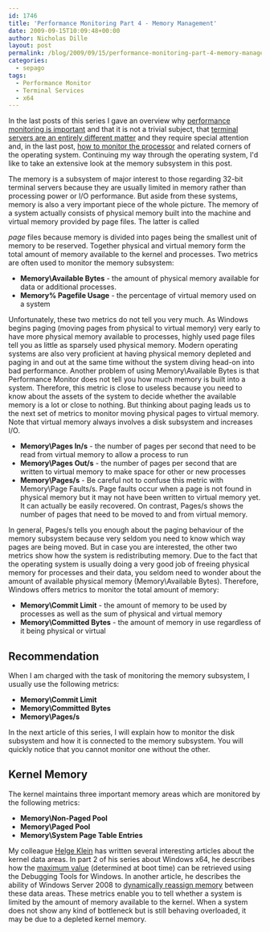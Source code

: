 ```yaml
---
id: 1746
title: 'Performance Monitoring Part 4 - Memory Management'
date: 2009-09-15T10:09:48+00:00
author: Nicholas Dille
layout: post
permalink: /blog/2009/09/15/performance-monitoring-part-4-memory-management/
categories:
  - sepago
tags:
  - Performance Monitor
  - Terminal Services
  - x64
---
```

In the last posts of this series I gave an overview why [performance monitoring is important](/blog/2009/07/27/performance-monitoring-part-1-why-and-what) and that it is not a trivial subject, that [terminal servers are an entirely different matter](/blog/2009/07/29/performance-monitoring-part-2-terminal-servers "Blog") and they require special attention and, in the last post, [how to monitor the processor](/blog/2009/08/06/performance-monitoring-part-3-processor) and related corners of the operating system. Continuing my way through the operating system, I'd like to take an extensive look at the memory subsystem in this post.

<!--more-->

The memory is a subsystem of major interest to those regarding 32-bit terminal servers because they are usually limited in memory rather than processing power or I/O performance. But aside from these systems, memory is also a very important piece of the whole picture. The memory of a system actually consists of physical memory built into the machine and virtual memory provided by page files. The latter is called 

_page_ files because memory is divided into pages being the smallest unit of memory to be reserved. Together physical and virtual memory form the total amount of memory available to the kernel and processes. Two metrics are often used to monitor the memory subsystem:

  * **Memory\Available Bytes** - the amount of physical memory available for data or additional processes.
  * **Memory\% Pagefile Usage** - the percentage of virtual memory used on a system

Unfortunately, these two metrics do not tell you very much. As Windows begins paging (moving pages from physical to virtual memory) very early to have more physical memory available to processes, highly used page files tell you as little as sparsely used physical memory. Modern operating systems are also very proficient at having physical memory depleted and paging in and out at the same time without the system diving head-on into bad performance. Another problem of using Memory\Available Bytes is that Performance Monitor does not tell you how much memory is built into a system. Therefore, this metric is close to useless because you need to know about the assets of the system to decide whether the available memory is a lot or close to nothing. But thinking about paging leads us to the next set of metrics to monitor moving physical pages to virtual memory. Note that virtual memory always involves a disk subsystem and increases I/O.

  * **Memory\Pages In/s** - the number of pages per second that need to be read from virtual memory to allow a process to run
  * **Memory\Pages Out/s** - the number of pages per second that are written to virtual memory to make space for other or new processes
  * **Memory\Pages/s** - Be careful not to confuse this metric with Memory\Page Faults/s. Page faults occur when a page is not found in physical memory but it may not have been written to virtual memory yet. It can actually be easily recovered. On contrast, Pages/s shows the number of pages that need to be moved to and from virtual memory.

In general, Pages/s tells you enough about the paging behaviour of the memory subsystem because very seldom you need to know which way pages are being moved. But in case you are interested, the other two metrics show how the system is redistributing memory. Due to the fact that the operating system is usually doing a very good job of freeing physical memory for processes and their data, you seldom need to wonder about the amount of available physical memory (Memory\Available Bytes). Therefore, Windows offers metrics to monitor the total amount of memory:

  * **Memory\Commit Limit** - the amount of memory to be used by processes as well as the sum of physical and virtual memory
  * **Memory\Committed Bytes** - the amount of memory in use regardless of it being physical or virtual

## Recommendation

When I am charged with the task of monitoring the memory subsystem, I usually use the following metrics:

  * **Memory\Commit Limit**
  * **Memory\Committed Bytes**
  * **Memory\Pages/s**

In the next article of this series, I will explain how to monitor the disk subsystem and how it is connected to the memory subsystem. You will quickly notice that you cannot monitor one without the other.

## Kernel Memory

The kernel maintains three important memory areas which are monitored by the following metrics:

  * **Memory\Non-Paged Pool**
  * **Memory\Paged Pool**
  * **Memory\System Page Table Entries**

My colleague [Helge Klein](https://helgeklein.com/) has written several interesting articles about the kernel data areas. In part 2 of his series about Windows x64, he describes how the [maximum value](https://helgeklein.com/blog/2008/01/windows-x64-all-the-same-yet-very-different-part-2/) (determined at boot time) can be retrieved using the Debugging Tools for Windows. In another article, he describes the ability of Windows Server 2008 to [dynamically reassign memory](https://helgeklein.com/blog/2008/01/windows-x64-all-the-same-yet-very-different-part-1/) between these data areas. These metrics enable you to tell whether a system is limited by the amount of memory available to the kernel. When a system does not show any kind of bottleneck but is still behaving overloaded, it may be due to a depleted kernel memory.

